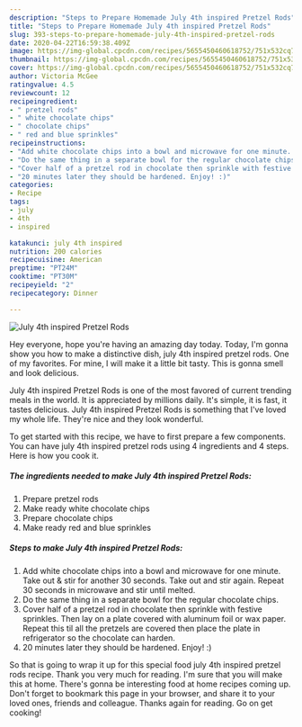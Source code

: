 ```yaml
---
description: "Steps to Prepare Homemade July 4th inspired Pretzel Rods"
title: "Steps to Prepare Homemade July 4th inspired Pretzel Rods"
slug: 393-steps-to-prepare-homemade-july-4th-inspired-pretzel-rods
date: 2020-04-22T16:59:38.409Z
image: https://img-global.cpcdn.com/recipes/5655450460618752/751x532cq70/july-4th-inspired-pretzel-rods-recipe-main-photo.jpg
thumbnail: https://img-global.cpcdn.com/recipes/5655450460618752/751x532cq70/july-4th-inspired-pretzel-rods-recipe-main-photo.jpg
cover: https://img-global.cpcdn.com/recipes/5655450460618752/751x532cq70/july-4th-inspired-pretzel-rods-recipe-main-photo.jpg
author: Victoria McGee
ratingvalue: 4.5
reviewcount: 12
recipeingredient:
- " pretzel rods"
- " white chocolate chips"
- " chocolate chips"
- " red and blue sprinkles"
recipeinstructions:
- "Add white chocolate chips into a bowl and microwave for one minute. Take out &amp; stir for another 30 seconds. Take out and stir again. Repeat 30 seconds in microwave and stir until melted."
- "Do the same thing in a separate bowl for the regular chocolate chips."
- "Cover half of a pretzel rod in chocolate then sprinkle with festive sprinkles. Then lay on a plate covered with aluminum foil or wax paper. Repeat this til all the pretzels are covered then place the plate in refrigerator so the chocolate can harden."
- "20 minutes later they should be hardened. Enjoy! :)"
categories:
- Recipe
tags:
- july
- 4th
- inspired

katakunci: july 4th inspired 
nutrition: 200 calories
recipecuisine: American
preptime: "PT24M"
cooktime: "PT30M"
recipeyield: "2"
recipecategory: Dinner

---
```



![July 4th inspired Pretzel Rods](https://img-global.cpcdn.com/recipes/5655450460618752/751x532cq70/july-4th-inspired-pretzel-rods-recipe-main-photo.jpg)

Hey everyone, hope you're having an amazing day today. Today, I'm gonna show you how to make a distinctive dish, july 4th inspired pretzel rods. One of my favorites. For mine, I will make it a little bit tasty. This is gonna smell and look delicious.



July 4th inspired Pretzel Rods is one of the most favored of current trending meals in the world. It is appreciated by millions daily. It's simple, it is fast, it tastes delicious. July 4th inspired Pretzel Rods is something that I've loved my whole life. They're nice and they look wonderful.


To get started with this recipe, we have to first prepare a few components. You can have july 4th inspired pretzel rods using 4 ingredients and 4 steps. Here is how you cook it.

<!--inarticleads1-->

##### The ingredients needed to make July 4th inspired Pretzel Rods:

1. Prepare  pretzel rods
1. Make ready  white chocolate chips
1. Prepare  chocolate chips
1. Make ready  red and blue sprinkles




<!--inarticleads2-->

##### Steps to make July 4th inspired Pretzel Rods:

1. Add white chocolate chips into a bowl and microwave for one minute. Take out &amp; stir for another 30 seconds. Take out and stir again. Repeat 30 seconds in microwave and stir until melted.
1. Do the same thing in a separate bowl for the regular chocolate chips.
1. Cover half of a pretzel rod in chocolate then sprinkle with festive sprinkles. Then lay on a plate covered with aluminum foil or wax paper. Repeat this til all the pretzels are covered then place the plate in refrigerator so the chocolate can harden.
1. 20 minutes later they should be hardened. Enjoy! :)




So that is going to wrap it up for this special food july 4th inspired pretzel rods recipe. Thank you very much for reading. I'm sure that you will make this at home. There's gonna be interesting food at home recipes coming up. Don't forget to bookmark this page in your browser, and share it to your loved ones, friends and colleague. Thanks again for reading. Go on get cooking!
